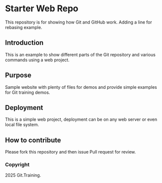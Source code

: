# Starter Web Repo

This repository is for showing how Git and GitHub work.
Adding a line for rebasing example.

## Introduction

This is  an example to show different parts of the Git repository and various commands using a web project. 

## Purpose

Sample website with plenty of files for demos and provide simple examples for Git training demos.

## Deployment

This is a simple web project, deployment can be on any web server or even local file system.

## How to contribute

Please fork this repository and then issue Pull request for review.

### Copyright

2025 Git.Training.